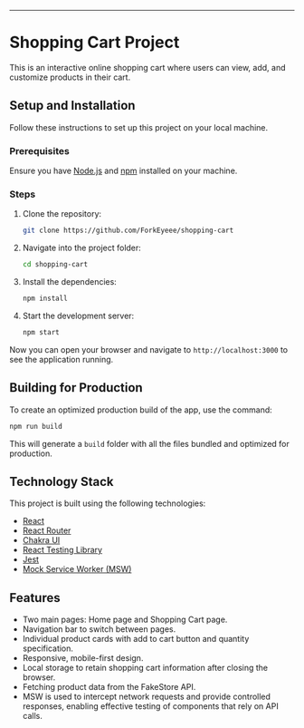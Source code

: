 ---

# Shopping Cart Project

This is an interactive online shopping cart where users can view, add, and customize products in their cart.

## Setup and Installation

Follow these instructions to set up this project on your local machine.

### Prerequisites

Ensure you have [Node.js](https://nodejs.org/en/download/) and [npm](http://npmjs.com) installed on your machine.

### Steps

1. Clone the repository:

   ```bash
   git clone https://github.com/ForkEyeee/shopping-cart
   ```

2. Navigate into the project folder:

   ```bash
   cd shopping-cart
   ```

3. Install the dependencies:

   ```bash
   npm install
   ```

4. Start the development server:

   ```bash
   npm start
   ```

Now you can open your browser and navigate to `http://localhost:3000` to see the application running.

## Building for Production

To create an optimized production build of the app, use the command:

```bash
npm run build
```

This will generate a `build` folder with all the files bundled and optimized for production.

## Technology Stack

This project is built using the following technologies:

- [React](https://reactjs.org/)
- [React Router](https://reactrouter.com/)
- [Chakra UI](https://chakra-ui.com/)
- [React Testing Library](https://testing-library.com/docs/react-testing-library/intro)
- [Jest](https://jestjs.io/)
- [Mock Service Worker (MSW)](https://mswjs.io/)

## Features

- Two main pages: Home page and Shopping Cart page.
- Navigation bar to switch between pages.
- Individual product cards with add to cart button and quantity specification.
- Responsive, mobile-first design.
- Local storage to retain shopping cart information after closing the browser.
- Fetching product data from the FakeStore API.
- MSW is used to intercept network requests and provide controlled responses, enabling effective testing of components that rely on API calls.
